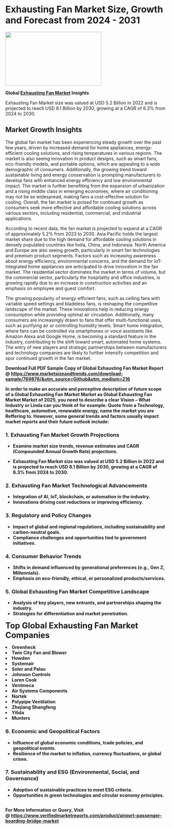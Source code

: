 <H1>Exhausting Fan Market Size, Growth and Forecast from 2024 - 2031</H1><img class="aligncenter size-medium wp-image-584254" src="https://thirdeyenews.in/wp-content/uploads/2024/09/Global-Market-Research-300x168.jpeg" alt="" width="300" height="168" /><p><strong>Global&nbsp;<a href="https://www.marketsizeandtrends.com/download-sample/769876/&amp;utm_source=Github&utm_medium=216">Exhausting Fan Market</a> Insights</strong></p><p>Exhausting Fan Market size was valued at USD 5.2 Billion in 2022 and is projected to reach USD 8.1 Billion by 2030, growing at a CAGR of 6.3% from 2024 to 2030.</p><p><h2>Market Growth Insights</h2> <p>The global fan market has been experiencing steady growth over the past few years, driven by increased demand for home appliances, energy-efficient cooling solutions, and rising temperatures in various regions. The market is also seeing innovation in product designs, such as smart fans, eco-friendly models, and portable options, which are appealing to a wide demographic of consumers. Additionally, the growing trend toward sustainable living and energy conservation is prompting manufacturers to develop fans with enhanced energy efficiency and low environmental impact. The market is further benefiting from the expansion of urbanization and a rising middle class in emerging economies, where air conditioning may not be as widespread, making fans a cost-effective solution for cooling. Overall, the fan market is poised for continued growth as consumers seek more effective and affordable cooling solutions across various sectors, including residential, commercial, and industrial applications.</p> <p><strong></strong></p> <p>According to recent data, the fan market is projected to expand at a CAGR of approximately 5.2% from 2023 to 2030. Asia Pacific holds the largest market share due to the high demand for affordable cooling solutions in densely populated countries like India, China, and Indonesia. North America and Europe are also seeing growth, particularly in smart fan technologies and premium product segments. Factors such as increasing awareness about energy efficiency, environmental concerns, and the demand for IoT-integrated home appliances are anticipated to drive innovation in the fan market. The residential sector dominates the market in terms of volume, but the commercial sector, particularly the hospitality and office industries, is growing rapidly due to an increase in construction activities and an emphasis on employee and guest comfort. <p>The growing popularity of energy-efficient fans, such as ceiling fans with variable speed settings and bladeless fans, is reshaping the competitive landscape of the market. These innovations help in reducing energy consumption while providing optimal air circulation. Additionally, many consumers are increasingly drawn to fans that offer multi-functional uses, such as purifying air or controlling humidity levels. Smart home integration, where fans can be controlled via smartphones or voice assistants like Amazon Alexa and Google Home, is becoming a standard feature in the industry, contributing to the shift toward smart, automated home systems. The entry of new players and strategic partnerships between manufacturers and technology companies are likely to further intensify competition and spur continued growth in the fan market. <p><strong></p><p><span class=""><strong>Download Full PDF Sample Copy of Global Exhausting Fan Market Report</strong> @ <a href="https://www.marketsizeandtrends.com/download-sample/769876/&amp;utm_source=Github&utm_medium=216" target="_blank">https://www.marketsizeandtrends.com/download-sample/769876/&amp;utm_source=Github&utm_medium=216</a></span></p><p>In order to make an accurate and perceptive description of future scope of a Global&nbsp;Exhausting Fan Market Market as Global&nbsp;Exhausting Fan Market Market of 2025, you need to describe a clear Vision &ndash; What Industry or Linda can you think of for example: Quote from a Technology, healthcare, automotive, renewable energy, name the market you are Reffering to. However, some general trends and factors usually impact market reports and their future outlook include:</p><h3>1.&nbsp;<strong>Exhausting Fan Market Growth Projections</strong></h3><ul><li>Examine market size trends, revenue estimates and CAGR (Compounded Annual Growth Rate) projections.</li><li><p>Exhausting Fan Market size was valued at USD 5.2 Billion in 2022 and is projected to reach USD 8.1 Billion by 2030, growing at a CAGR of 6.3% from 2024 to 2030.</p></li></ul><h3>2.&nbsp;<strong>Exhausting Fan Market Technological Advancements</strong></h3><ul><li>Integration of AI, IoT, blockchain, or automation in the industry.</li><li>Innovations driving cost reductions or improving efficiency.</li></ul><h3>3.&nbsp;<strong>Regulatory and Policy Changes</strong></h3><ul><li>Impact of global and regional regulations, including sustainability and carbon-neutral goals.</li><li>Compliance challenges and opportunities tied to government initiatives.</li></ul><h3>4.&nbsp;<strong>Consumer Behavior Trends</strong></h3><ul><li>Shifts in demand influenced by generational preferences (e.g., Gen Z, Millennials).</li><li>Emphasis on eco-friendly, ethical, or personalized products/services.</li></ul><h3>5.&nbsp;<strong>Global Exhausting Fan Market Competitive Landscape</strong></h3><ul><li>Analysis of key players, new entrants, and partnerships shaping the industry.</li><li>Strategies for differentiation and market penetration.</li></ul><p data-pm-slice="1 1 []"><span style="color: inherit; font-family: inherit; font-size: 25px;">Top Global Exhausting Fan Market Companies</span></p><div class="" data-test-id=""><p><li>Greenheck</li><li> Twin City Fan and Blower</li><li> Howden</li><li> Systemair</li><li> Soler and Palau</li><li> Johnson Controls</li><li> Loren Cook</li><li> Ventmeca</li><li> Air Systems Components</li><li> Nortek</li><li> Polypipe Ventilation</li><li> Zhejiang Shangfeng</li><li> Yilida</li><li> Munters</li></p></div><h3>6.&nbsp;<strong>Economic and Geopolitical Factors</strong></h3><ul><li>Influence of global economic conditions, trade policies, and geopolitical events.</li><li>Resilience of the market to inflation, currency fluctuations, or global crises.</li></ul><h3>7.&nbsp;<strong>Sustainability and ESG (Environmental, Social, and Governance)</strong></h3><ul><li>Adoption of sustainable practices to meet ESG criteria.</li><li>Opportunities in green technologies and circular economy principles.</li></ul><h2><strong style="font-size: 14px;">For More Information or Query, Visit @&nbsp;</strong><a style="background-color: #ffffff; font-size: 14px;" href="https://www.marketsizeandtrends.com/report/exhausting-fan-market/" target="_blank">https://www.verifiedmarketreports.com/product/airport-passenger-boarding-bridge-market</a></h2>
